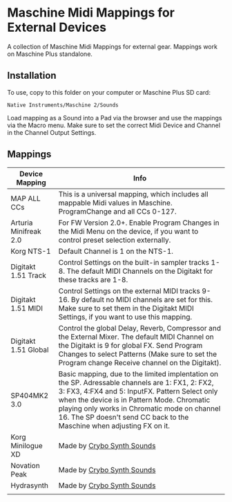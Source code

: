 # Maschine Midi Mappings for External Devices

A collection of Maschine Midi Mappings for external gear. Mappings work on Maschine Plus standalone.

## Installation

To use, copy to this folder on your computer or Maschine Plus SD card:

`Native Instruments/Maschine 2/Sounds`

Load mapping as a Sound into a Pad via the browser and use the mappings via the Macro menu. Make sure to set the correct Midi Device and Channel in the Channel Output Settings.

## Mappings

| Device Mapping        | Info                                                                                                                                                                                                                                                                                                                       |
| --------------------- | -------------------------------------------------------------------------------------------------------------------------------------------------------------------------------------------------------------------------------------------------------------------------------------------------------------------------- |
| MAP ALL CCs           | This is a universal mapping, which includes all mappable Midi values in Maschine. ProgramChange and all CCs 0-127.                                                                                                                                                                                                         |
| Arturia Minifreak 2.0 | For FW Version 2.0+. Enable Program Changes in the Midi Menu on the device, if you want to control preset selection externally.                                                                                                                                                                                            |
| Korg NTS-1            | Default Channel is 1 on the NTS-1.                                                                                                                                                                                                                                                                                         |
| Digitakt 1.51 Track   | Control Settings on the built-in sampler tracks 1-8. The default MIDI Channels on the Digitakt for these tracks are 1-8.                                                                                                                                                                                                   |
| Digitakt 1.51 MIDI    | Control Settings on the external MIDI tracks 9-16. By default no MIDI channels are set for this. Make sure to set them in the Digitakt MIDI Settings, if you want to use this mapping.                                                                                                                                     |
| Digitakt 1.51 Global  | Control the global Delay, Reverb, Compressor and the External Mixer. The default MIDI Channel on the Digitakt is 9 for global FX. Send Program Changes to select Patterns (Make sure to set the Program change Receive channel on the Digitakt).                                                                           |
| SP404MK2 3.0          | Basic mapping, due to the limited implentation on the SP. Adressable channels are 1: FX1, 2: FX2, 3: FX3, 4:FX4 and 5: InputFX. Pattern Select only when the device is in Pattern Mode. Chromatic playing only works in Chromatic mode on channel 16. The SP doesn't send CC back to the Maschine when adjusting FX on it. |
| Korg Minilogue XD     | Made by [Crybo Synth Sounds](https://www.youtube.com/watch?v=iT-_8rAE6-A)                                                                                                                                                                                                                                                  |
| Novation Peak         | Made by [Crybo Synth Sounds](https://www.youtube.com/watch?v=6yqgPkWPHl4)                                                                                                                                                                                                                                                  |
| Hydrasynth            | Made by [Crybo Synth Sounds](https://www.youtube.com/watch?v=BRC1RV1-Bgw)                                                                                                                                                                                                                                                  |
|                       |                                                                                                                                                                                                                                                                                                                            |
